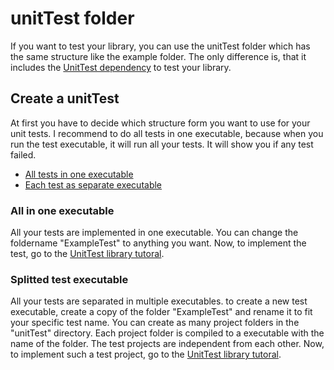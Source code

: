 # unitTest folder
If you want to test your library, you can use the unitTest folder which has the same structure like the example folder.
The only difference is, that it includes the [UnitTest dependency](https://github.com/KROIA/UnitTest) to test your library.

## Create a unitTest

At first you have to decide which structure form you want to use for your unit tests. I recommend to do all tests in one executable, because when you run the test executable, it will run all your tests. It will show you if any test failed.
* [All tests in one executable](#all-in-one-executable)
* [Each test as separate executable](#Splitted-test-executable)

### All in one executable
All your tests are implemented in one executable.
You can change the foldername "ExampleTest" to anything you want.
Now, to implement the test, go to the [UnitTest library tutoral](https://github.com/KROIA/UnitTest).

### Splitted test executable
All your tests are separated in multiple executables.
to create a new test executable, create a copy of the folder "ExampleTest" and rename it to fit your specific test name.
You can create as many project folders in the "unitTest" directory. Each project folder is compiled to a executable with the name of the folder.
The test projects are independent from each other.
Now, to implement such a test project, go to the [UnitTest library tutoral](https://github.com/KROIA/UnitTest).